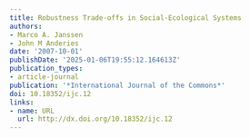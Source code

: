 ```yaml
---
title: Robustness Trade-offs in Social-Ecological Systems
authors:
- Marco A. Janssen
- John M Anderies
date: '2007-10-01'
publishDate: '2025-01-06T19:55:12.164613Z'
publication_types:
- article-journal
publication: '*International Journal of the Commons*'
doi: 10.18352/ijc.12
links:
- name: URL
  url: http://dx.doi.org/10.18352/ijc.12
---
```


